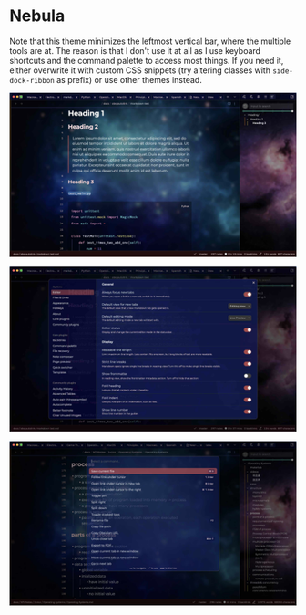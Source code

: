 # Nebula

Note that this theme minimizes the leftmost vertical bar, where the multiple tools are at. The reason is that I don't use it at all as I use keyboard shortcuts and the command palette to access most things. If you need it, either overwrite it with custom CSS snippets (try altering classes with `side-dock-ribbon` as prefix) or use other themes instead.

![](showcase1.jpg)

![](showcase2.jpg)

![](showcase3.jpg)
